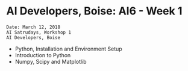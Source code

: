 # AI Developers, Boise: AI6 - Week 1

```
Date: March 12, 2018
AI Satrudays, Workshop 1
AI Developers, Boise
```

- Python, Installation and Environment Setup
- Introduction to Python
- Numpy, Scipy and Matplotlib
